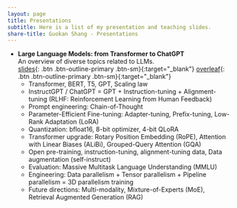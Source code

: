 ```yaml
---
layout: page
title: Presentations
subtitle: Here is a list of my presentation and teaching slides.
share-title: Guokan Shang - Presentations
---
```


- **Large Language Models: from Transformer to ChatGPT**  
  An overview of diverse topics related to LLMs.  
  [slides](slides_Large_Language_Models_from_Transformer_to_ChatGPT.pdf){: .btn .btn-outline-primary .btn-sm}{:target="_blank"}
  [overleaf](https://www.overleaf.com/read/rvwwvvwmxvyc){: .btn .btn-outline-primary .btn-sm}{:target="_blank"}
  - Transformer, BERT, T5, GPT, Scaling law
  - InstructGPT / ChatGPT = GPT + Instruction-tuning + Alignment-tuning (RLHF: Reinforcement Learning from Human Feedback)
  - Prompt engineering: Chain-of-Thought
  - Parameter-Efficient Fine-tuning: Adapter-tuning, Prefix-tuning, Low-Rank Adaptation (LoRA)
  - Quantization: bfloat16, 8-bit optimizer, 4-bit QLoRA
  - Transformer upgrade: Rotary Position Embedding (RoPE), Attention with Linear Biases (ALiBi), Grouped-Query Attention (GQA)
  - Open pre-training, instruction-tuning, alignment-tuning data, Data augmentation (self-instruct)
  - Evaluation: Massive Multitask Language Understanding (MMLU)
  - Engineering: Data parallelism + Tensor parallelism + Pipeline parallelism = 3D parallelism training
  - Future directions: Multi-modality, Mixture-of-Experts (MoE), Retrieval Augmented Generation (RAG)
 
